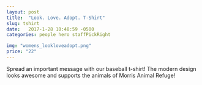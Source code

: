 ```yaml
---
layout: post
title:  "Look. Love. Adopt. T-Shirt"
slug: tshirt
date:   2017-1-28 10:48:59 -0500
categories: people hero staffPickRight

img: "womens_lookloveadopt.png"
price: "22"
---
```

Spread an important message with our baseball t-shirt! The modern design looks awesome and supports the animals of Morris Animal Refuge!
